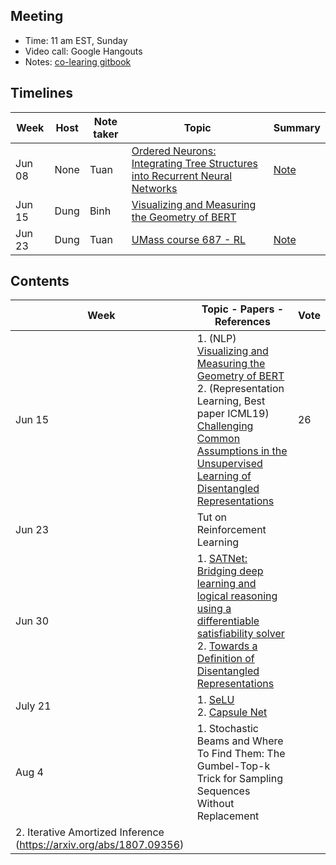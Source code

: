 ## Meeting
- Time: 11 am EST, Sunday
- Video call: Google Hangouts 
- Notes: [co-learing gitbook](https://app.gitbook.com/@colearning/s/paper-reading/)

## Timelines

| Week  | Host | Note taker|Topic|Summary |
| ------------- | ------------- | ------| --------| -------|
| Jun 08 | None | Tuan |[Ordered Neurons: Integrating Tree Structures into Recurrent Neural Networks](https://arxiv.org/abs/1810.09536)|[Note](https://app.gitbook.com/invite/colearning?invite=-Lh9mS1_zDBdm5slgjyi)|
| Jun 15 | Dung | Binh |[Visualizing and Measuring the Geometry of BERT](https://arxiv.org/abs/1906.02715?fbclid=IwAR1LbznUf25m24JNf1VQoF1SVWhbEMG7zqGvVHHGbXOeMBYTwohgTygcUOM)||
| Jun 23 | Dung | Tuan |[UMass course 687 - RL](https://people.cs.umass.edu/~pthomas/courses/CMPSCI_687_Fall2018/687_F18_main.pdf)|[Note](https://app.gitbook.com/@colearning/s/paper-reading/background/reinforcement-learning)|

## Contents

| Week  | Topic - Papers - References | Vote |
| ------------- | ------------- | --------|
| Jun 15 | 1. (NLP) [Visualizing and Measuring the Geometry of BERT](https://arxiv.org/abs/1906.02715?fbclid=IwAR1LbznUf25m24JNf1VQoF1SVWhbEMG7zqGvVHHGbXOeMBYTwohgTygcUOM) <br /> 2. (Representation Learning, Best paper ICML19) [Challenging Common Assumptions in the Unsupervised Learning of Disentangled Representations](https://arxiv.org/abs/1811.12359) |26|
| Jun 23 | Tut on Reinforcement Learning ||
| Jun 30 | 1. [SATNet: Bridging deep learning and logical reasoning using a differentiable satisfiability solver](https://arxiv.org/pdf/1905.12149.pdf) <br/> 2. [Towards a Definition of Disentangled Representations](https://arxiv.org/abs/1812.02230)||
| July 21| 1. [SeLU](https://arxiv.org/abs/1706.02515) <br/> 2. [Capsule Net](https://arxiv.org/abs/1710.09829)||
| Aug 4 | 1. Stochastic Beams and Where To Find Them: The Gumbel-Top-k Trick for Sampling Sequences Without Replacement <br/>
2. Iterative Amortized Inference (https://arxiv.org/abs/1807.09356)||
